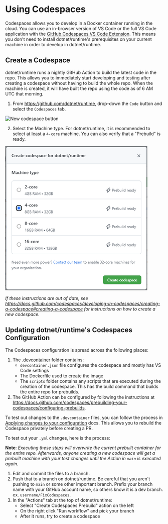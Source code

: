 # Using Codespaces
Codespaces allows you to develop in a Docker container running in the cloud. You can use an in-browser version of VS Code or the full VS Code application with the [GitHub Codespaces VS Code Extension](https://marketplace.visualstudio.com/items?itemName=GitHub.codespaces). This means you don't need to install dotnet/runtime's prerequisites on your current machine in order to develop in dotnet/runtime.

## Create a Codespace

dotnet/runtime runs a nightly GitHub Action to build the latest code in the repo. This allows you to immediately start developing and testing after creating a codespace without having to build the whole repo. When the machine is created, it will have built the repo using the code as of 6 AM UTC that morning.

1. From https://github.com/dotnet/runtime, drop-down the `Code` button and select the `Codespaces` tab.

![New codespace button](https://docs.github.com/assets/images/help/codespaces/new-codespace-button.png)

2. Select the Machine type. For dotnet/runtime, it is recommended to select at least a `4-core` machine. You can also verify that a "Prebuild" is ready.

![Codespace machine size](./codespace-machine-size.png)


*If these instructions are out of date, see https://docs.github.com/codespaces/developing-in-codespaces/creating-a-codespace#creating-a-codespace for instructions on how to create a new codespace.*

## Updating dotnet/runtime's Codespaces Configuration

The Codespaces configuration is spread across the following places:

1. The [.devcontainer](../../.devcontainer) folder contains:
    - `devcontainer.json` file configures the codespace and mostly has VS Code settings
    - The Dockerfile used to create the image
    - The `scripts` folder contains any scripts that are executed during the creation of the codespace. This has the build command that builds the entire repo for prebuilds.
2. The GitHub Action can be configured by following the instructions at https://docs.github.com/codespaces/prebuilding-your-codespaces/configuring-prebuilds.

To test out changes to the `.devcontainer` files, you can follow the process in [Applying changes to your configuration](https://docs.github.com/codespaces/customizing-your-codespace/configuring-codespaces-for-your-project#applying-changes-to-your-configuration) docs. This allows you to rebuild the Codespace privately before creating a PR.

To test out your `.yml` changes, here is the process:

**Note**: *Executing these steps will overwrite the current prebuilt container for the entire repo. Afterwards, anyone creating a new codespace will get a prebuilt machine with your test changes until the Action in `main` is executed again.*

1. Edit and commit the files to a branch.
2. Push that to a branch on dotnet/runtime. Be careful that you aren't pushing to `main` or some other important branch. Prefix your branch name with your GitHub account name, so others know it is a dev branch. ex. `username/FixCodespaces`.
3. In the "Actions" tab at the top of dotnet/runtime:
    - Select "Create Codespaces Prebuild" action on the left
    - On the right click "Run workflow" and pick your branch
    - After it runs, try to create a codespace
